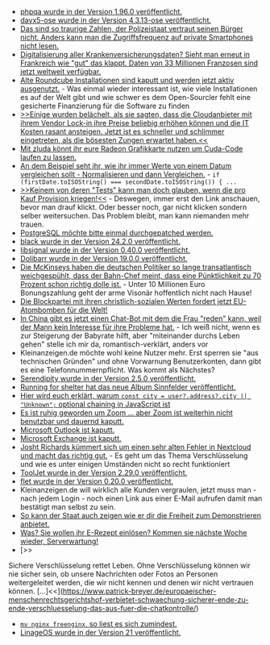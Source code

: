* [phpqa wurde in der Version 1.96.0 veröffentlicht.](https://github.com/jakzal/phpqa/releases/tag/v1.96.0)
* [davx5-ose wurde in der Version 4.3.13-ose veröffentlicht.](https://github.com/bitfireAT/davx5-ose/releases/tag/v4.3.13-ose)
* [Das sind so traurige Zahlen, der Polizeistaat vertraut seinen Bürger nicht. Anders kann man die Zugriffsfrequenz auf private Smartphones nicht lesen.](https://netzpolitik.org/2024/sachsen-anhalt-alle-35-stunden-durchsucht-die-polizei-ein-smartphone/)
* [Digitalisierung aller Krankenversicherungsdaten? Sieht man erneut in Frankreich wie "gut" das klappt. Daten von 33 Millionen Franzosen sind jetzt weltweit verfügbar.](https://www.borncity.com/blog/2024/02/13/cyberangriff-krankenversicherungsdaten-von-33-millionen-franzosen-abgeflossen/)
* [Alte Roundcube Installationen sind kaputt und werden jetzt aktiv ausgenutzt.](https://www.bleepingcomputer.com/news/security/cisa-roundcube-email-server-bug-now-exploited-in-attacks/) - Was einmal wieder interessant ist, wie viele Installationen es auf der Welt gibt und wie schwer es dem Open-Sourcler fehlt eine gesicherte Finanzierung für die Software zu finden
* [>>Einige wurden belächelt, als sie sagten, dass die Cloudanbieter mit ihrem Vendor Lock-in ihre Preise beliebig erhöhen können und die IT Kosten rasant ansteigen. Jetzt ist es schneller und schlimmer eingetreten, als die bösesten Zungen erwartet haben.<<](https://www.borncity.com/blog/2024/02/13/das-war-es-mit-dem-free-vsphere-hypervisor-esxi-7-x-und-8-x/)
* [Mit zluda könnt ihr eure Radeon Grafikkarte nutzen um Cuda-Code laufen zu lassen.](https://www.phoronix.com/review/radeon-cuda-zluda)
* [An dem Beispiel seht ihr, wie ihr immer Werte von einem Datum vergleichen sollt - Normalisieren und dann Vergleichen.](https://www.freecodecamp.org/news/compare-two-dates-in-javascript/) - `if (firstDate.toISOString() === secondDate.toISOString()) { ...`
* [>>Keinem von deren "Tests" kann man doch glauben, wenn die pro Kauf Provision kriegen!<<](http://blog.fefe.de/?ts=9b3496a8) - Deswegen, immer erst den Link anschauen, bevor man drauf klickt. Oder besser noch, gar nicht klicken sondern selber weitersuchen. Das Problem bleibt, man kann niemanden mehr trauen.
* [PostgreSQL möchte bitte einmal durchgepatched werden.](http://blog.fefe.de/?ts=9b34c53a)
* [black wurde in der Version 24.2.0 veröffentlicht.](https://github.com/psf/black/releases/tag/24.2.0)
* [libsignal wurde in der Version 0.40.0 veröffentlicht.](https://github.com/signalapp/libsignal/releases/tag/v0.40.0)
* [Dolibarr wurde in der Version 19.0.0 veröffentlicht.](https://github.com/Dolibarr/dolibarr/releases/tag/19.0.0)
* [Die McKinseys haben die deutschen Politiker so lange transatlantisch weichgespühlt, dass der Bahn-Chef meint, dass eine Pünktlichkeit zu 70 Prozent schon richtig dolle ist.](http://blog.fefe.de/?ts=9b3523f4) - Unter 10 Millionen Euro Bonungszahlung geht der arme Visonär hoffentlich nicht nach Hause!
* [Die Blockpartei mit ihren christlich-sozialen Werten fordert jetzt EU-Atombomben für die Welt!](http://blog.fefe.de/?ts=9b356824)
* [In China gibt es jetzt einen Chat-Bot mit dem die Frau "reden" kann, weil der Mann kein Interesse für ihre Probleme hat.](http://blog.fefe.de/?ts=9b355b3b) - Ich weiß nicht, wenn es zur Steigerung der Babyrate hilft, aber "miteinander durchs Leben gehen" stelle ich mir da, romantisch-verklärt, anders vor
* Kleinanzeigen.de möchte wohl keine Nutzer mehr. Erst sperren sie "aus technischen Gründen" und ohne Vorwarnung Benutzerkonten, dann gibt es eine Telefonnummernpflicht. Was kommt als Nächstes?
* [Serendipity wurde in der Version 2.5.0 veröffentlicht.](https://github.com/s9y/Serendipity/releases/tag/2.5.0)
* [Running for shelter hat das neue Album Sinnfelder veröffentlicht.](https://runningforshelter.bandcamp.com/album/sinnfelder)
* [Hier wird euch erklärt, warum `const city = user?.address?.city || "Unknown";` optional chaining in JavaScript ist](https://www.freecodecamp.org/news/optional-chaining-javascript/)
* [Es ist ruhig geworden um Zoom ... aber Zoom ist weiterhin nicht benutzbar und dauernd kaputt.](https://www.bleepingcomputer.com/news/security/zoom-patches-critical-privilege-elevation-flaw-in-windows-apps/)
* [Microsoft Outlook ist kaputt.](https://www.bleepingcomputer.com/news/security/microsoft-new-critical-outlook-rce-bug-exploited-as-zero-day/)
* [Microsoft Exchange ist kaputt.](https://www.bleepingcomputer.com/news/security/microsoft-new-critical-exchange-bug-exploited-as-zero-day/)
* [Josht Richards kümmert sich um einen sehr alten Fehler in Nextcloud und macht das richtig gut.](https://github.com/nextcloud/server/issues/8546#issuecomment-1944213082) - Es geht um das Thema Verschlüsselung und wie es unter einigen Umständen nicht so recht funktioniert
* [ToolJet wurde in der Version 2.29.0 veröffentlicht.](https://github.com/ToolJet/ToolJet/releases/tag/v2.29.0)
* [flet wurde in der Version 0.20.0 veröffentlicht.](https://github.com/flet-dev/flet/releases/tag/v0.20.0)
* Kleinanzeigen.de will wirklich alle Kunden vergraulen, jetzt muss man - nach jedem Login - noch einen Link aus einer E-Mail aufrufen damit man bestätigt man selbst zu sein.
* [So kann der Staat auch zeigen wie er dir die Freiheit zum Demonstrieren anbietet.](http://blog.fefe.de/?ts=9b3391d5)
* [Was? Sie wollen ihr E-Rezept einlösen? Kommen sie nächste Woche wieder, Serverwartung!](http://blog.fefe.de/?ts=9b33e707)
* [>>

Sichere Verschlüsselung rettet Leben. Ohne Verschlüsselung können wir nie sicher sein, ob unsere Nachrichten oder Fotos an Personen weitergeleitet werden, die wir nicht kennen und denen wir nicht vertrauen können. [...]<<](https://www.patrick-breyer.de/europaeischer-menschenrechtsgerichtshof-verbietet-schwaechung-sicherer-ende-zu-ende-verschluesselung-das-aus-fuer-die-chatkontrolle/)
* [`mv nginx freenginx`, so liest es sich zumindest.](https://www.phoronix.com/news/Nginx-Forked-To-Freenginx)
* [LinageOS wurde in der Version 21 veröffentlicht.](https://lwn.net/Articles/962168/)
